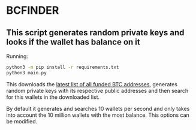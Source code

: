# BCFINDER

## This script generates random private keys and looks if the wallet has balance on it

Running:

```bash
python3 -m pip install -r requirements.txt
python3 main.py
```

This downloads the [latest list of all funded BTC addresses](http://addresses.loyce.club/), generates random private keys with its respective public addresses and then search for this wallets in the downloaded list.

By default it generates and searches 10 wallets per second and only takes into account the 10 million wallets with the most balance. This options can be modified.
